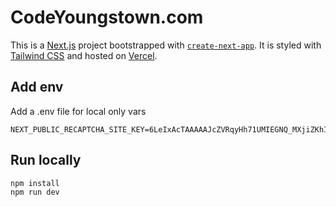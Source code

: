 # CodeYoungstown.com

This is a [Next.js](https://nextjs.org/) project bootstrapped with [`create-next-app`](https://github.com/vercel/next.js/tree/canary/packages/create-next-app). It is styled with [Tailwind CSS](https://tailwindcss.com) and hosted on [Vercel](https://vercel.com). 

## Add env
Add a .env file for local only vars
```
NEXT_PUBLIC_RECAPTCHA_SITE_KEY=6LeIxAcTAAAAAJcZVRqyHh71UMIEGNQ_MXjiZKhI
```

## Run locally
```bash
npm install
npm run dev
```